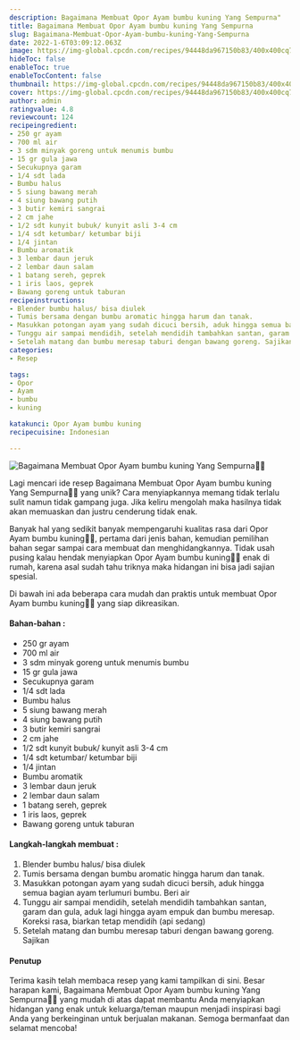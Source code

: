 ```yaml
---
description: Bagaimana Membuat Opor Ayam bumbu kuning Yang Sempurna"
title: Bagaimana Membuat Opor Ayam bumbu kuning Yang Sempurna
slug: Bagaimana-Membuat-Opor-Ayam-bumbu-kuning-Yang-Sempurna
date: 2022-1-6T03:09:12.063Z
image: https://img-global.cpcdn.com/recipes/94448da967150b83/400x400cq70/photo.jpg
hideToc: false
enableToc: true
enableTocContent: false
thumbnail: https://img-global.cpcdn.com/recipes/94448da967150b83/400x400cq70/photo.jpg
cover: https://img-global.cpcdn.com/recipes/94448da967150b83/400x400cq70/photo.jpg
author: admin
ratingvalue: 4.8
reviewcount: 124
recipeingredient:
- 250 gr ayam
- 700 ml air
- 3 sdm minyak goreng untuk menumis bumbu
- 15 gr gula jawa
- Secukupnya garam
- 1/4 sdt lada
- Bumbu halus
- 5 siung bawang merah
- 4 siung bawang putih
- 3 butir kemiri sangrai
- 2 cm jahe
- 1/2 sdt kunyit bubuk/ kunyit asli 3-4 cm
- 1/4 sdt ketumbar/ ketumbar biji
- 1/4 jintan
- Bumbu aromatik
- 3 lembar daun jeruk
- 2 lembar daun salam
- 1 batang sereh, geprek
- 1 iris laos, geprek
- Bawang goreng untuk taburan
recipeinstructions:
- Blender bumbu halus/ bisa diulek
- Tumis bersama dengan bumbu aromatic hingga harum dan tanak.
- Masukkan potongan ayam yang sudah dicuci bersih, aduk hingga semua bagian ayam terlumuri bumbu. Beri air
- Tunggu air sampai mendidih, setelah mendidih tambahkan santan, garam dan gula, aduk lagi hingga ayam empuk dan bumbu meresap. Koreksi rasa, biarkan tetap mendidih (api sedang)
- Setelah matang dan bumbu meresap taburi dengan bawang goreng. Sajikan
categories:
- Resep

tags:
- Opor
- Ayam
- bumbu
- kuning

katakunci: Opor Ayam bumbu kuning
recipecuisine: Indonesian

---
```


![Bagaimana Membuat Opor Ayam bumbu kuning Yang Sempurna👩‍🍳](https://img-global.cpcdn.com/recipes/94448da967150b83/400x400cq70/photo.jpg)

Lagi mencari ide resep Bagaimana Membuat Opor Ayam bumbu kuning Yang Sempurna👩‍🍳 yang unik? Cara menyiapkannya memang tidak terlalu sulit namun tidak gampang juga. Jika keliru mengolah maka hasilnya tidak akan memuaskan dan justru cenderung tidak enak.

Banyak hal yang sedikit banyak mempengaruhi kualitas rasa dari Opor Ayam bumbu kuning👩‍🍳, pertama dari jenis bahan, kemudian pemilihan bahan segar sampai cara membuat dan menghidangkannya. Tidak usah pusing kalau hendak menyiapkan Opor Ayam bumbu kuning👩‍🍳 enak di rumah, karena asal sudah tahu triknya maka hidangan ini bisa jadi sajian spesial.

Di bawah ini ada beberapa cara mudah dan praktis untuk membuat Opor Ayam bumbu kuning👩‍🍳 yang siap dikreasikan.

<!--inarticleads1-->

#### Bahan-bahan :

- 250 gr ayam
- 700 ml air
- 3 sdm minyak goreng untuk menumis bumbu
- 15 gr gula jawa
- Secukupnya garam
- 1/4 sdt lada
- Bumbu halus
- 5 siung bawang merah
- 4 siung bawang putih
- 3 butir kemiri sangrai
- 2 cm jahe
- 1/2 sdt kunyit bubuk/ kunyit asli 3-4 cm
- 1/4 sdt ketumbar/ ketumbar biji
- 1/4 jintan
- Bumbu aromatik
- 3 lembar daun jeruk
- 2 lembar daun salam
- 1 batang sereh, geprek
- 1 iris laos, geprek
- Bawang goreng untuk taburan

<!--inarticleads2-->

#### Langkah-langkah membuat :

1. Blender bumbu halus/ bisa diulek
1. Tumis bersama dengan bumbu aromatic hingga harum dan tanak.
1. Masukkan potongan ayam yang sudah dicuci bersih, aduk hingga semua bagian ayam terlumuri bumbu. Beri air
1. Tunggu air sampai mendidih, setelah mendidih tambahkan santan, garam dan gula, aduk lagi hingga ayam empuk dan bumbu meresap. Koreksi rasa, biarkan tetap mendidih (api sedang)
1. Setelah matang dan bumbu meresap taburi dengan bawang goreng. Sajikan

#### Penutup

Terima kasih telah membaca resep yang kami tampilkan di sini. Besar harapan kami, Bagaimana Membuat Opor Ayam bumbu kuning Yang Sempurna👩‍🍳 yang mudah di atas dapat membantu Anda menyiapkan hidangan yang enak untuk keluarga/teman maupun menjadi inspirasi bagi Anda yang berkeinginan untuk berjualan makanan. Semoga bermanfaat dan selamat mencoba!
